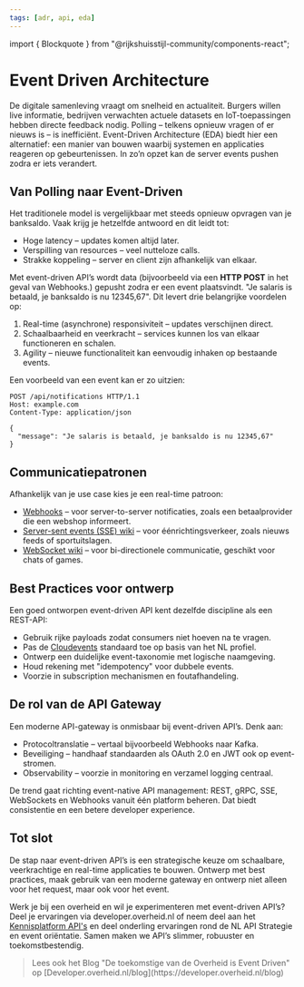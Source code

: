 ```yaml
---
tags: [adr, api, eda]
---
```


import { Blockquote } from "@rijkshuisstijl-community/components-react";

# Event Driven Architecture

De digitale samenleving vraagt om snelheid en actualiteit. Burgers willen live
informatie, bedrijven verwachten actuele datasets en IoT-toepassingen hebben
directe feedback nodig. Polling – telkens opnieuw vragen of er nieuws is – is
inefficiënt. Event-Driven Architecture (EDA) biedt hier een alternatief: een
manier van bouwen waarbij systemen en applicaties reageren op gebeurtenissen. In
zo’n opzet kan de server events pushen zodra er iets verandert.

## Van Polling naar Event-Driven

Het traditionele model is vergelijkbaar met steeds opnieuw opvragen van je
banksaldo. Vaak krijg je hetzelfde antwoord en dit leidt tot:

- Hoge latency – updates komen altijd later.
- Verspilling van resources – veel nutteloze calls.
- Strakke koppeling – server en client zijn afhankelijk van elkaar.

Met event-driven API’s wordt data (bijvoorbeeld via een **HTTP POST** in het
geval van Webhooks.) gepusht zodra er een event plaatsvindt. "Je salaris is
betaald, je banksaldo is nu 12345,67". Dit levert drie belangrijke voordelen op:

1. Real-time (asynchrone) responsiviteit – updates verschijnen direct.
2. Schaalbaarheid en veerkracht – services kunnen los van elkaar functioneren en
   schalen.
3. Agility – nieuwe functionaliteit kan eenvoudig inhaken op bestaande events.

Een voorbeeld van een event kan er zo uitzien:

```HTTP
POST /api/notifications HTTP/1.1
Host: example.com
Content-Type: application/json

{
  "message": "Je salaris is betaald, je banksaldo is nu 12345,67"
}
```

## Communicatiepatronen

Afhankelijk van je use case kies je een real-time patroon:

- [Webhooks](./webhooks.md) – voor server-to-server notificaties, zoals een
  betaalprovider die een webshop informeert.
- [Server-sent events (SSE) wiki](https://en.wikipedia.org/wiki/Server-sent_events)
  – voor éénrichtingsverkeer, zoals nieuws feeds of sportuitslagen.
- [WebSocket wiki](https://en.wikipedia.org/wiki/WebSocket) – voor
  bi-directionele communicatie, geschikt voor chats of games.

## Best Practices voor ontwerp

Een goed ontworpen event-driven API kent dezelfde discipline als een REST-API:

- Gebruik rijke payloads zodat consumers niet hoeven na te vragen.
- Pas de [Cloudevents](./cloudevents.md) standaard toe op basis van het NL
  profiel.
- Ontwerp een duidelijke event-taxonomie met logische naamgeving.
- Houd rekening met "idempotency" voor dubbele events.
- Voorzie in subscription mechanismen en foutafhandeling.

## De rol van de API Gateway

Een moderne API-gateway is onmisbaar bij event-driven API’s. Denk aan:

- Protocoltranslatie – vertaal bijvoorbeeld Webhooks naar Kafka.
- Beveiliging – handhaaf standaarden als OAuth 2.0 en JWT ook op event-stromen.
- Observability – voorzie in monitoring en verzamel logging centraal.

De trend gaat richting event-native API management: REST, gRPC, SSE, WebSockets
en Webhooks vanuit één platform beheren. Dat biedt consistentie en een betere
developer experience.

## Tot slot

De stap naar event-driven API’s is een strategische keuze om schaalbare,
veerkrachtige en real-time applicaties te bouwen. Ontwerp met best practices,
maak gebruik van een moderne gateway en ontwerp niet alleen voor het request,
maar ook voor het event.

Werk je bij een overheid en wil je experimenteren met event-driven API’s? Deel
je ervaringen via developer.overheid.nl of neem deel aan het
[Kennisplatform API's](https://developer.overheid.nl/communities/kennisplatform-apis/)
en deel onderling ervaringen rond de NL API Strategie en event oriëntatie. Samen
maken we API’s slimmer, robuuster en toekomstbestendig.

<Blockquote
  variation="pink-background"
  attribution="- Developer.overheid.nl/blog -"
>
Lees ook het Blog "De toekomstige van de Overheid is Event Driven" op [Developer.overheid.nl/blog](https://developer.overheid.nl/blog)
</Blockquote>
